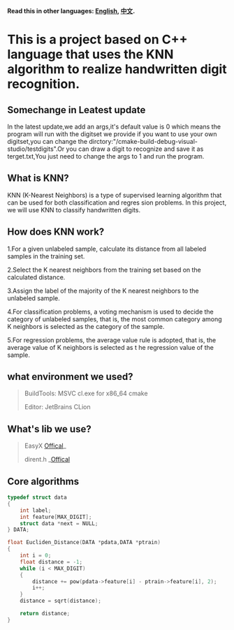 **Read this in other languages: [English](README_en), [中文](README).**

# This is a project based on C++ language that uses the KNN algorithm to realize handwritten digit recognition.

## Somechange in Leatest update

In the latest update,we add an args,it's default value is 0 which means the program will run with the digitset we provide
if you want to use your own digitset,you can change the dirctory:"/cmake-build-debug-visual-studio/testdigits".Or you can
draw a digit to recognize and save it as terget.txt,You just need to change the args to 1 and run the program.

## What is KNN?

KNN (K-Nearest Neighbors) is a type of supervised learning algorithm that can be used for both classification and regres
sion problems. In this project, we will use KNN to classify handwritten digits.

## How does KNN work?

1.For a given unlabeled sample, calculate its distance from all labeled samples in the training set.

2.Select the K nearest neighbors from the training set based on the calculated distance.

3.Assign the label of the majority of the K nearest neighbors to the unlabeled sample.

4.For classification problems, a voting mechanism is used to decide the category of unlabeled samples, that is, the most
common category among K neighbors is selected as the category of the sample.

5.For regression problems, the average value rule is adopted, that is, the average value of K neighbors is selected as t
he regression value of the sample.

## what environment we used?

> BuildTools: MSVC cl.exe for x86_64 cmake
>
> Editor: JetBrains CLion

## What's lib we use?

> EasyX [Offical](https://easyx.cn/)\_
>
> dirent.h \_[Offical](https://web.archive.org/web/20170428133315/http://www.softagalleria.net/dirent.php)

## Core algorithms

```C
typedef struct data
{
    int label;
    int feature[MAX_DIGIT];
    struct data *next = NULL;
} DATA;

float Eucliden_Distance(DATA *pdata,DATA *ptrain)
{
    int i = 0;
    float distance = -1;
    while (i < MAX_DIGIT)
    {
        distance += pow(pdata->feature[i] - ptrain->feature[i], 2);
        i++;
    }
    distance = sqrt(distance);

    return distance;
}
```
